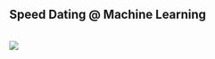 ## Speed Dating @ Machine Learning

</br>

<div>
  <a href="https://open.vscode.dev/mohammadzainabbas/Speed-Dating-ML" target="_blank" style="cursor: pointer;"> 
    <img src="https://open.vscode.dev/badges/open-in-vscode.svg" style="cursor: pointer;"/>
  </a>
</div>

<!-- ### Table of contents

- [Introduction](#introduction)
- [Project Overview](#project-overview)

---

<a id="introduction" />

#### 1. Introduction


You can find the kaggle link [here](https://www.kaggle.com/datasets/annavictoria/speed-dating-experiment)

---

<a id="project-overview" />

#### 2. Project Overview

The aim of this project is to work on machine learning project 

So, project can be divided up into three parts:

- [x] Statistics
- [x] Selectivity Estimations
- [x] Join Estimations

> Note: We will be working with PostgreSQL 13 stable version for the development purpose.

--- -->
